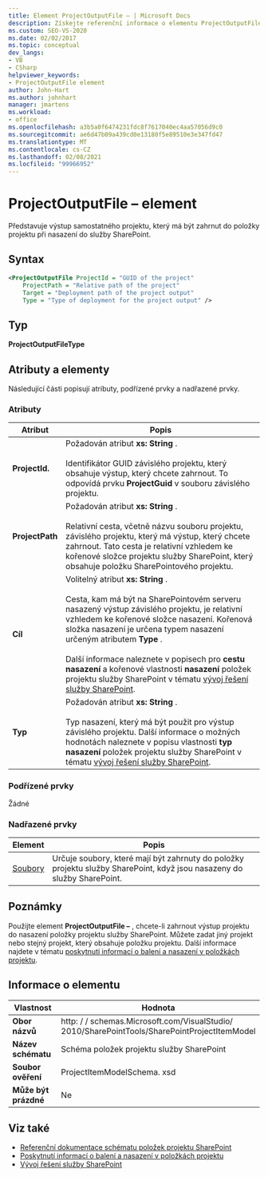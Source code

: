 ```yaml
---
title: Element ProjectOutputFile – | Microsoft Docs
description: Získejte referenční informace o elementu ProjectOutputFile –, který představuje výstup samostatného projektu v odkazu schématu XML položky projektu SharePoint.
ms.custom: SEO-VS-2020
ms.date: 02/02/2017
ms.topic: conceptual
dev_langs:
- VB
- CSharp
helpviewer_keywords:
- ProjectOutputFile element
author: John-Hart
ms.author: johnhart
manager: jmartens
ms.workload:
- office
ms.openlocfilehash: a3b5a0f6474231fdc8f7617040ec4aa57056d9c0
ms.sourcegitcommit: ae6d47b09a439cd0e13180f5e89510e3e347fd47
ms.translationtype: MT
ms.contentlocale: cs-CZ
ms.lasthandoff: 02/08/2021
ms.locfileid: "99966952"
---
```

# <a name="projectoutputfile-element"></a>ProjectOutputFile – element
  Představuje výstup samostatného projektu, který má být zahrnut do položky projektu při nasazení do služby SharePoint.

## <a name="syntax"></a>Syntax

```xml
<ProjectOutputFile ProjectId = "GUID of the project"
    ProjectPath = "Relative path of the project"
    Target = "Deployment path of the project output"
    Type = "Type of deployment for the project output" />
```

## <a name="type"></a>Typ
 **ProjectOutputFileType**

## <a name="attributes-and-elements"></a>Atributy a elementy
 Následující části popisují atributy, podřízené prvky a nadřazené prvky.

### <a name="attributes"></a>Atributy

|Atribut|Popis|
|---------------|-----------------|
|**ProjectId.**|Požadován atribut **xs: String** .<br /><br /> Identifikátor GUID závislého projektu, který obsahuje výstup, který chcete zahrnout. To odpovídá prvku **ProjectGuid** v souboru závislého projektu.|
|**ProjectPath**|Požadován atribut **xs: String** .<br /><br /> Relativní cesta, včetně názvu souboru projektu, závislého projektu, který má výstup, který chcete zahrnout. Tato cesta je relativní vzhledem ke kořenové složce projektu služby SharePoint, který obsahuje položku SharePointového projektu.|
|**Cíl**|Volitelný atribut **xs: String** .<br /><br /> Cesta, kam má být na SharePointovém serveru nasazený výstup závislého projektu, je relativní vzhledem ke kořenové složce nasazení. Kořenová složka nasazení je určena typem nasazení určeným atributem **Type** .<br /><br /> Další informace naleznete v popisech pro **cestu nasazení** a kořenové vlastnosti **nasazení** položek projektu služby SharePoint v tématu [vývoj řešení služby SharePoint](../sharepoint/developing-sharepoint-solutions.md).|
|**Typ**|Požadován atribut **xs: String** .<br /><br /> Typ nasazení, který má být použit pro výstup závislého projektu. Další informace o možných hodnotách naleznete v popisu vlastnosti **typ nasazení** položek projektu služby SharePoint v tématu [vývoj řešení služby SharePoint](../sharepoint/developing-sharepoint-solutions.md).|

### <a name="child-elements"></a>Podřízené prvky
 Žádné

### <a name="parent-elements"></a>Nadřazené prvky

|Element|Popis|
|-------------|-----------------|
|[Soubory](../sharepoint/files-element.md)|Určuje soubory, které mají být zahrnuty do položky projektu služby SharePoint, když jsou nasazeny do služby SharePoint.|

## <a name="remarks"></a>Poznámky
 Použijte element **ProjectOutputFile –** , chcete-li zahrnout výstup projektu do nasazení položky projektu služby SharePoint. Můžete zadat jiný projekt nebo stejný projekt, který obsahuje položku projektu. Další informace najdete v tématu [poskytnutí informací o balení a nasazení v položkách projektu](../sharepoint/providing-packaging-and-deployment-information-in-project-items.md).

## <a name="element-information"></a>Informace o elementu

|Vlastnost|Hodnota|
|-|-|
|**Obor názvů**|http: \/ \/ schemas.Microsoft.com/VisualStudio/<br>2010/SharePointTools/SharePointProjectItemModel|
|**Název schématu**|Schéma položek projektu služby SharePoint|
|**Soubor ověření**|ProjectItemModelSchema. xsd|
|**Může být prázdné**|Ne|

## <a name="see-also"></a>Viz také
- [Referenční dokumentace schématu položek projektu SharePoint](../sharepoint/sharepoint-project-item-schema-reference.md)
- [Poskytnutí informací o balení a nasazení v položkách projektu](../sharepoint/providing-packaging-and-deployment-information-in-project-items.md)
- [Vývoj řešení služby SharePoint](../sharepoint/developing-sharepoint-solutions.md)
